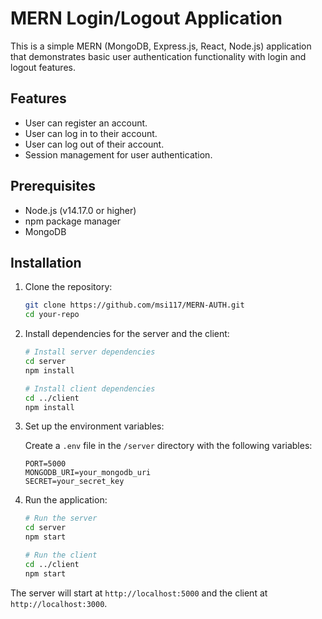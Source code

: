 # MERN Login/Logout Application

This is a simple MERN (MongoDB, Express.js, React, Node.js) application that demonstrates basic user authentication functionality with login and logout features.

## Features

- User can register an account.
- User can log in to their account.
- User can log out of their account.
- Session management for user authentication.

## Prerequisites

- Node.js (v14.17.0 or higher)
- npm package manager
- MongoDB

## Installation

1. Clone the repository:

    ```bash
    git clone https://github.com/msi117/MERN-AUTH.git
    cd your-repo
    ```

2. Install dependencies for the server and the client:

    ```bash
    # Install server dependencies
    cd server
    npm install

    # Install client dependencies
    cd ../client
    npm install
    ```

3. Set up the environment variables:

    Create a `.env` file in the `/server` directory with the following variables:

    ```env
    PORT=5000
    MONGODB_URI=your_mongodb_uri
    SECRET=your_secret_key
    ```

4. Run the application:

    ```bash
    # Run the server
    cd server
    npm start

    # Run the client
    cd ../client
    npm start
    ```

The server will start at `http://localhost:5000` and the client at `http://localhost:3000`.
